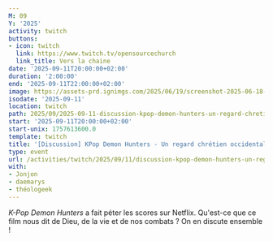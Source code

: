 ```yaml
---
M: 09
Y: '2025'
activity: twitch
buttons:
- icon: twitch
  link: https://www.twitch.tv/opensourcechurch
  link_title: Vers la chaine
date: '2025-09-11T20:00:00+02:00'
duration: '2:00:00'
end: '2025-09-11T22:00:00+02:00'
image: https://assets-prd.ignimgs.com/2025/06/19/screenshot-2025-06-18-at-9-41-54-pm-1750301025760.png
isodate: '2025-09-11'
location: twitch
path: 2025/09/2025-09-11-discussion-kpop-demon-hunters-un-regard-chretien-occidental.md
start: '2025-09-11T20:00:00+02:00'
start-unix: 1757613600.0
template: twitch
title: '[Discussion] KPop Demon Hunters - Un regard chrétien occidental'
type: event
url: /activities/twitch/2025/09/11/discussion-kpop-demon-hunters-un-regard-chretien-occidental
with:
- Jonjon
- daemarys
- théologeek
---
```

*K-Pop Demon Hunters* a fait péter les scores sur Netflix. Qu'est-ce que ce film nous dit de Dieu, de la vie et de nos combats ? On en discute ensemble !